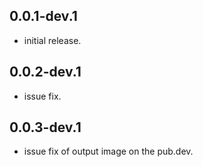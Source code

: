 ## 0.0.1-dev.1

- initial release.

## 0.0.2-dev.1

- issue fix.

## 0.0.3-dev.1

- issue fix of output image on the pub.dev.
